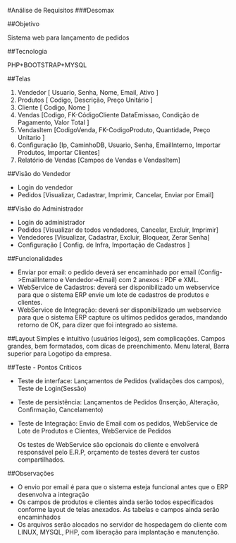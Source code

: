 #Análise de Requisitos
###Desomax

##Objetivo

Sistema web para lançamento de pedidos

##Tecnologia

PHP+BOOTSTRAP+MYSQL

##Telas

1. Vendedor [ Usuario, Senha, Nome, Email, Ativo ]
2. Produtos [ Codigo, Descrição, Preço Unitário ]
3. Cliente [ Codigo, Nome ]
4. Vendas [Codigo, FK-CódigoCliente DataEmissao, Condição de Pagamento, Valor Total ]
5. VendasItem [CodigoVenda, FK-CodigoProduto, Quantidade, Preço Unitario ]
6. Configuração [Ip, CaminhoDB, Usuario, Senha, EmailInterno, Importar Produtos, Importar Clientes]
7. Relatório de Vendas [Campos de Vendas e VendasItem]

##Visão do Vendedor
- Login do vendedor
- Pedidos [Visualizar, Cadastrar, Imprimir, Cancelar, Enviar por Email]

##Visão do Administrador
- Login do administrador
- Pedidos [Visualizar de todos vendedores, Cancelar, Excluir, Imprimir]
- Vendedores [Visualizar, Cadastrar, Excluir, Bloquear, Zerar Senha]
- Configuração [ Config. de Infra, Importação de Cadastros ]

##Funcionalidades
- Enviar por email: o pedido deverá ser encaminhado por email (Config->EmailInterno e Vendedor->Email) com 2 anexos : PDF e XML.
- WebService de Cadastros: deverá ser disponibilizado um webservice para que o sistema ERP envie um lote de cadastros de produtos e clientes. 
- WebService de Integração: deverá ser disponibilizado um webservice para que o sistema ERP capture os ultimos pedidos gerados, mandando retorno de OK, para dizer que foi integrado ao sistema.

##Layout
Simples e intuitivo (usuários leigos), sem complicações. Campos grandes, bem formatados, com dicas de preenchimento. Menu lateral, Barra superior para Logotipo da empresa.

##Teste - Pontos Críticos

- Teste de interface: Lançamentos de Pedidos (validações dos campos), Teste de Login(Sessão)
- Teste de persistência: Lançamentos de Pedidos (Inserção, Alteração, Confirmação, Cancelamento)
- Teste de Integração: Envio de Email com os pedidos, WebService de Lote de Produtos e Clientes, WebService de Pedidos

  Os testes de WebService são opcionais do cliente e envolverá responsável pelo E.R.P, orçamento de testes deverá ter custos compartilhados.

##Observações

- O envio por email é para que o sistema esteja funcional antes que o ERP desenvolva a integração
- Os campos de produtos e clientes ainda serão todos especificados conforme layout de telas anexados. As tabelas e campos ainda serão encaminhados
- Os arquivos serão alocados no servidor de hospedagem do cliente com LINUX, MYSQL, PHP, com liberação para implantação e manutenção.

